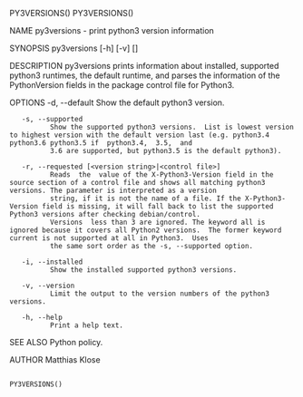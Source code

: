 PY3VERSIONS()                                                                                                                                                               PY3VERSIONS()

NAME
       py3versions - print python3 version information

SYNOPSIS
       py3versions [-h] [-v] [<options>]

DESCRIPTION
       py3versions  prints  information  about  installed, supported python3 runtimes, the default runtime, and parses the information of the PythonVersion fields in the package control
       file for Python3.

OPTIONS
       -d, --default
              Show the default python3 version.

       -s, --supported
              Show the supported python3 versions.  List is lowest version to highest version with the default version last (e.g. python3.4 python3.6 python3.5 if  python3.4,  3.5,  and
              3.6 are supported, but python3.5 is the default python3).

       -r, --requested [<version string>|<control file>]
              Reads  the  value of the X-Python3-Version field in the source section of a control file and shows all matching python3 versions. The parameter is interpreted as a version
              string, if it is not the name of a file. If the X-Python3-Version field is missing, it will fall back to list the supported Python3 versions after checking debian/control.
              Versions  less than 3 are ignored. The keyword all is ignored because it covers all Python2 versions.  The former keyword current is not supported at all in Python3.  Uses
              the same sort order as the -s, --supported option.

       -i, --installed
              Show the installed supported python3 versions.

       -v, --version
              Limit the output to the version numbers of the python3 versions.

       -h, --help
              Print a help text.

SEE ALSO
       Python policy.

AUTHOR
       Matthias Klose

                                                                                                                                                                            PY3VERSIONS()
